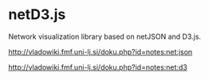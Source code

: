# netD3.js

Network visualization library based on netJSON and D3.js.

http://vladowiki.fmf.uni-lj.si/doku.php?id=notes:net:json

http://vladowiki.fmf.uni-lj.si/doku.php?id=notes:net:d3
